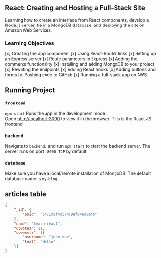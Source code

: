 ## React: Creating and Hosting a Full-Stack Site
Learning how to create an interface from React components, develop a Node.js server, tie in a MongoDB database, and deploying the site on Amazon Web Services.

### Learning Objectives
[x] Creating the app component
[x] Using React-Router links
[x] Setting up an Express server
[x] Route parameters in Express
[x] Adding the comments functionality
[x] Installing and adding MongoDB to your project
[x] Rewriting the endpoints
[x] Adding React hooks
[x] Adding buttons and forms
[x] Pushing code to GitHub
[x] Running a full-stack app on AWS

## Running Project
### `frontend`

`npm start` Runs the app in the development mode.<br>
Open [http://localhost:3000](http://localhost:3000) to view it in the browser. This is the React JS frontend. 

### `backend`
Navigate to `backend/` and run `npm start` to start the backend server. The server runs on port `:8000 TCP` by default. 

### `database`

Make sure you have a local/remote installation of MongoDB. The default database name is `my-blog`.

articles table
----

```json
{
    "_id": {
        "$oid": "5f71c9f4c574c9ef84ec8efb"
    },
    "name": "learn-react",
    "upvotes": 11,
    "comments": [{
        "username": "john_doe",
        "text": "Hello"
    }]
}
```


